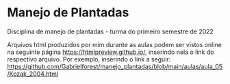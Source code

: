 # Manejo de Plantadas
Disciplina de manejo de plantadas - turma do primeiro semestre de 2022 

Arquivos html produzidos por mim durante as aulas podem ser vistos online na seguinte página https://htmlpreview.github.io/, inserindo nela o link do respectivo arquivo. Por exemplo, inserindo o link a seguir: https://github.com/Gabrielforest/manejo_plantadas/blob/main/aulas/aula_05/Kozak_2004.html  
